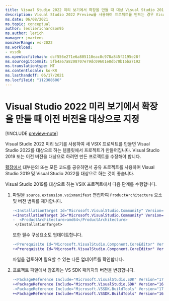```yaml
---
title: Visual Studio 2022 미리 보기에서 확장을 만들 때 대상 Visual Studio 2019
description: Visual Studio 2022 Preview를 사용하여 프로젝트를 만드는 경우 Visual Studio 확장이 Visual Studio 2019에서 작동하도록 하는 방법을 알아봅니다.
ms.date: 06/08/2021
ms.topic: conceptual
author: leslierichardson95
ms.author: lerich
manager: jmartens
monikerRange: vs-2022
ms.workload:
- vssdk
ms.openlocfilehash: dcf556e271e6a805110eac0c978a845f2195e28f
ms.sourcegitcommit: 5fb4a67a8208707e79dc09601e8db70b16ba7192
ms.translationtype: MT
ms.contentlocale: ko-KR
ms.lasthandoff: 06/17/2021
ms.locfileid: "112308606"
---
```

# <a name="target-a-previous-version-when-creating-an-extension-in-visual-studio-2022-preview"></a>Visual Studio 2022 미리 보기에서 확장을 만들 때 이전 버전을 대상으로 지정

[!INCLUDE [preview-note](../includes/preview-note.md)]

Visual Studio 2022 미리 보기를 사용하여 새 VSIX 프로젝트를 만들면 Visual Studio 2022를 대상으로 하는 템플릿에서 프로젝트가 만들어집니다. Visual Studio 2019 또는 이전 버전을 대상으로 하려면 만든 프로젝트를 수정해야 합니다.

[확장에서](update-visual-studio-extension.md#use-shared-projects-for-multi-targeting) 대부분의 또는 모든 코드를 공유하면서 공유 프로젝트를 사용하여 Visual Studio 2019 및 Visual Studio 2022를 대상으로 하는 것이 좋습니다.

Visual Studio 2019를 대상으로 하는 VSIX 프로젝트에서 다음 단계를 수행합니다.

1. 파일을 `source.extension.vsixmanifest` 편집하여 `ProductArchitecture` 요소 및 버전 범위를 제거합니다.

    ```diff
    -<InstallationTarget Id="Microsoft.VisualStudio.Community" Version="[17.0,18.0)">
    +<InstallationTarget Id="Microsoft.VisualStudio.Community" Version="[16.0,17.0)">
    -  <ProductArchitecture>amd64</ProductArchitecture>
     </InstallationTarget>
    ```

   또한 필수 구성요소도 업데이트합니다.

    ```diff
    -<Prerequisite Id="Microsoft.VisualStudio.Component.CoreEditor" Version="[17.0,18.0)" DisplayName="Visual Studio core editor" />
    +<Prerequisite Id="Microsoft.VisualStudio.Component.CoreEditor" Version="[16.0,17.0)" DisplayName="Visual Studio core editor" />
    ```

    파일을 검토하여 필요할 수 있는 다른 업데이트를 확인합니다.

1. 프로젝트 파일에서 참조하는 VS SDK 패키지의 버전을 변경합니다.

    ```diff
    -<PackageReference Include="Microsoft.VisualStudio.SDK" Version="17.0.0-preview.1" />
    +<PackageReference Include="Microsoft.VisualStudio.SDK" Version="16.0.206" />
    -<PackageReference Include="Microsoft.VSSDK.BuildTools" Version="17.0.63-preview.1" />
    +<PackageReference Include="Microsoft.VSSDK.BuildTools" Version="16.10.32" />
    ```
